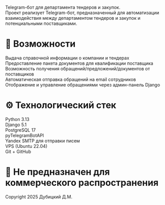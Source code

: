 Telegram-бот для департамента тендеров и закупок.  
Проект реализует Telegram-бот, предназначенный для автоматизации взаимодействия между департаментом тендеров и закупок и потенциальными поставщиками.

# 📌 Возможности
Выдача справочной информации о компании и тендерах  
Предоставление пакета документов для квалификации поставщика  
Возможность получения обращений/предложений/документов от поставщиков  
Автоматическая отправка обращений на email сотрудников  
Отображение и управление обращениями через админ-панель Django  

# ⚙️ Технологический стек
Python 3.13  
Django 5.1  
PostgreSQL 17  
pyTelegramBotAPI  
Yandex SMTP для отправки писем  
VPS (Ubuntu 22.04)  
Git + GitHub  

# 🧾 Не предназначен для коммерческого распространения
Copyright 2025 Дубицкий Д.М.
